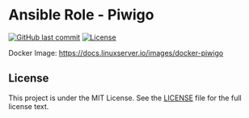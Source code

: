 # Ansible Role - Piwigo

[![GitHub last commit](https://img.shields.io/github/last-commit/ursinn/ansible-role-piwigo?logo=github&style=for-the-badge)](https://github.com/ursinn/ansible-role-piwigo/commits)
[![License](https://img.shields.io/github/license/ursinn/ansible-role-piwigo?style=for-the-badge)](https://github.com/ursinn/ansible-role-piwigo/blob/main/LICENSE)

Docker Image: https://docs.linuxserver.io/images/docker-piwigo

## License

This project is under the MIT License. See the [LICENSE](https://github.com/ursinn/ansible-role-piwigo/blob/main/LICENSE) file for the full license text.
